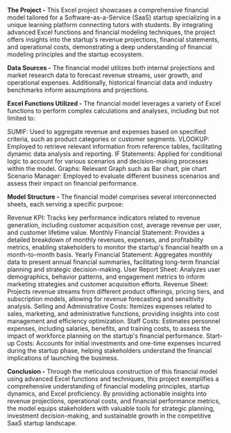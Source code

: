 **The Project -** This Excel project showcases a comprehensive financial model tailored for a Software-as-a-Service (SaaS) startup specializing in a unique learning platform connecting tutors with students. By integrating advanced Excel functions and financial modeling techniques, the project offers insights into the startup's revenue projections, financial statements, and operational costs, demonstrating a deep understanding of financial modeling principles and the startup ecosystem.

**Data Sources -** The financial model utilizes both internal projections and market research data to forecast revenue streams, user growth, and operational expenses. Additionally, historical financial data and industry benchmarks inform assumptions and projections.

**Excel Functions Utilized -** The financial model leverages a variety of Excel functions to perform complex calculations and analyses, including but not limited to:

SUMIF: Used to aggregate revenue and expenses based on specified criteria, such as product categories or customer segments.
VLOOKUP: Employed to retrieve relevant information from reference tables, facilitating dynamic data analysis and reporting.
IF Statements: Applied for conditional logic to account for various scenarios and decision-making processes within the model.
Graphs: Relevant Graph such as Bar chart, pie chart
Scenario Manager: Employed to evaluate different business scenarios and assess their impact on financial performance.

**Model Structure -** The financial model comprises several interconnected sheets, each serving a specific purpose:

Revenue KPI: Tracks key performance indicators related to revenue generation, including customer acquisition cost, average revenue per user, and customer lifetime value.
Monthly Financial Statement: Provides a detailed breakdown of monthly revenues, expenses, and profitability metrics, enabling stakeholders to monitor the startup's financial health on a month-to-month basis.
Yearly Financial Statement: Aggregates monthly data to present annual financial summaries, facilitating long-term financial planning and strategic decision-making.
User Report Sheet: Analyzes user demographics, behavior patterns, and engagement metrics to inform marketing strategies and customer acquisition efforts.
Revenue Sheet: Projects revenue streams from different product offerings, pricing tiers, and subscription models, allowing for revenue forecasting and sensitivity analysis.
Selling and Administrative Costs: Itemizes expenses related to sales, marketing, and administrative functions, providing insights into cost management and efficiency optimization.
Staff Costs: Estimates personnel expenses, including salaries, benefits, and training costs, to assess the impact of workforce planning on the startup's financial performance.
Start-up Costs: Accounts for initial investments and one-time expenses incurred during the startup phase, helping stakeholders understand the financial implications of launching the business.

**Conclusion -** Through the meticulous construction of this financial model using advanced Excel functions and techniques, this project exemplifies a comprehensive understanding of financial modeling principles, startup dynamics, and Excel proficiency. By providing actionable insights into revenue projections, operational costs, and financial performance metrics, the model equips stakeholders with valuable tools for strategic planning, investment decision-making, and sustainable growth in the competitive SaaS startup landscape.
